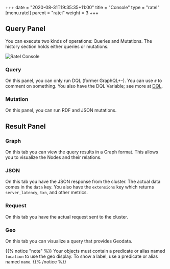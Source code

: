 +++
date = "2020-08-31T19:35:35+11:00"
title = "Console"
type = "ratel"
[menu.ratel]
    parent = "ratel"
    weight = 3
+++

## Query Panel

You can execute two kinds of operations: Queries and Mutations. The history section holds either queries or mutations.

![Ratel Console](/images/ratel/ratel_console.png)

### Query

On this panel, you can only run DQL (former GraphQL+-). You can use `#` to comment on something.
You also have the DQL Variable; see more at [DQL](/dql/).

### Mutation

On this panel, you can run RDF and JSON mutations.

## Result Panel

### Graph

On this tab you can view the query results in a Graph format. This allows you to visualize the Nodes and their relations.

### JSON

On this tab you have the JSON response from the cluster. The actual data comes in the `data` key.
You also have the `extensions` key which returns `server_latency`, `txn`, and other metrics.

### Request

On this tab you have the actual request sent to the cluster.

### Geo

On this tab you can visualize a query that provides Geodata.

{{% notice "note" %}}
Your objects must contain a predicate or alias named `location` to use the geo display.
To show a label, use a predicate or alias named `name`.
{{% /notice %}}

